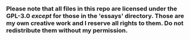 ### Please note that all files in this repo are licensed under the GPL-3.0 *except* for those in the 'essays' directory. Those are my own creative work and I reserve all rights to them. Do not redistribute them without my permission.
